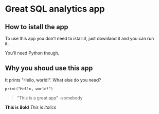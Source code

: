 # Great SQL analytics app

## How to istall the app

To use this app you don't need to istall it, just downlaod it and you can run it.

You'll need Python though.

## Why you shoud use this app

It prints "Hello, world!". What else do you need?

```
print("Hello, world!")
```
> "This is a great app" -somebody

**This is Bold**
_This is italics_
